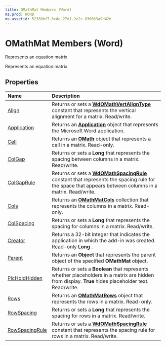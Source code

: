 ```yaml
---
title: OMathMat Members (Word)
ms.prod: WORD
ms.assetid: 52380bf7-6cde-27d1-2e2c-039063a9d42d
---
```



# OMathMat Members (Word)
Represents an equation matrix.

Represents an equation matrix.


## Properties



|**Name**|**Description**|
|:-----|:-----|
|[Align](omathmat-align-property-word.md)|Returns or sets a  **[WdOMathVertAlignType](wdomathvertaligntype-enumeration-word.md)** constant that represents the vertical alignment for a matrix. Read/write.|
|[Application](omathmat-application-property-word.md)|Returns an  **[Application](application-object-word.md)** object that represents the Microsoft Word application.|
|[Cell](omathmat-cell-property-word.md)|Returns an  **[OMath](omath-object-word.md)** object that represents a cell in a matrix. Read-only.|
|[ColGap](omathmat-colgap-property-word.md)|Returns or sets a  **Long** that represents the spacing between columns in a matrix. Read/write.|
|[ColGapRule](omathmat-colgaprule-property-word.md)|Returns or sets a  **[WdOMathSpacingRule](wdomathspacingrule-enumeration-word.md)** constant that represents the spacing rule for the space that appears between columns in a matrix. Read/write.|
|[Cols](omathmat-cols-property-word.md)|Returns an  **[OMathMatCols](omathmatcols-object-word.md)** collection that represents the columns in a matrix. Read-only.|
|[ColSpacing](omathmat-colspacing-property-word.md)|Returns or sets a  **Long** that represents the spacing for columns in a matrix. Read/write.|
|[Creator](omathmat-creator-property-word.md)|Returns a 32-bit integer that indicates the application in which the add-in was created. Read-only  **Long** .|
|[Parent](omathmat-parent-property-word.md)|Returns an  **Object** that represents the parent object of the specified **OMathMat** object.|
|[PlcHoldHidden](omathmat-plcholdhidden-property-word.md)|Returns or sets a  **Boolean** that represents whether placeholders in a matrix are hidden from display. **True** hides placeholder text. Read/write.|
|[Rows](omathmat-rows-property-word.md)|Returns an  **[OMathMatRows](omathmatrows-object-word.md)** object that represents the rows in a matrix. Read-only.|
|[RowSpacing](omathmat-rowspacing-property-word.md)|Returns or sets a  **Long** that represents the spacing for rows in a matrix. Read/write.|
|[RowSpacingRule](omathmat-rowspacingrule-property-word.md)|Returns or sets a  **[WdOMathSpacingRule](wdomathspacingrule-enumeration-word.md)** constant that represents the spacing rule for rows in a matrix. Read/write.|

